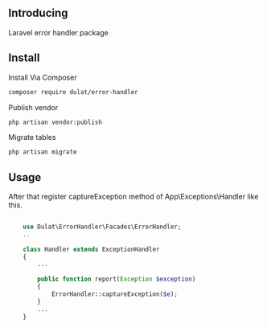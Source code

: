 
## Introducing

Laravel error handler package

## Install

Install Via Composer

``` bash
composer require dulat/error-handler
```

Publish vendor

``` bash
php artisan vendor:publish
```

Migrate tables

``` bash
php artisan migrate
```
## Usage

After that register captureException method of App\Exceptions\Handler like this.


``` php

    use Dulat\ErrorHandler\Facades\ErrorHandler;
    ..
    
    class Handler extends ExceptionHandler
    {
        ...
    
        public function report(Exception $exception)
        {
            ErrorHandler::captureException($e);
        }
        ...  
    }
```